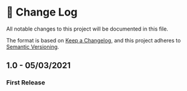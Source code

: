 # 📝  Change Log

All notable changes to this project will be documented in this file.

The format is based on [Keep a Changelog](https://keepachangelog.com/en/1.0.0/), and this project adheres to [Semantic Versioning](https://semver.org/spec/v2.0.0.html).

## 1.0 - 05/03/2021
### First Release

<!--
## Unreleased

## 1.0 - 01/02/2020
### Added

### Changed

### Deprecated

### Removed

### Fixed

### Security

-->
